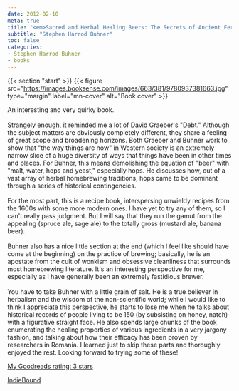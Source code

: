 ```yaml
---
date: 2012-02-10
meta: true
title: "<em>Sacred and Herbal Healing Beers: The Secrets of Ancient Fermentation</em>"
subtitle: "Stephen Harrod Buhner"
toc: false
categories:
- Stephen Harrod Buhner
- books
---
```


{{< section "start" >}}
{{< figure src="https://images.booksense.com/images/663/381/9780937381663.jpg" type="margin" label="mn-cover" alt="Book cover" >}}

An interesting and very quirky book. <br /><br />Strangely enough, it reminded me a lot of David Graeber's "Debt." Although the subject matters are obviously completely different, they share a feeling of great scope and broadening horizons. Both Graeber and Buhner work to show that "the way things are now" in Western society is an extremely narrow slice of a huge diversity of ways that things have been in other times and places. For Buhner, this means demolishing the equation of "beer" with "malt, water, hops and yeast," especially hops. He discusses how, out of a vast array of herbal homebrewing traditions, hops came to be dominant through a series of historical contingencies.<br /><br />For the most part, this is a recipe book, interspersing unwieldy recipes from the 1600s with some more modern ones. I have yet to try any of them, so I can't really pass judgment. But I will say that they run the gamut from the appealing (spruce ale, sage ale) to the totally gross (mustard ale, banana beer).<br /><br />Buhner also has a nice little section at the end (which I feel like should have come at the beginning) on the practice of brewing; basically, he is an apostate from the cult of wonkism and obsessive cleanliness that surrounds most homebrewing literature. It's an interesting perspective for me, especially as I have generally been an extremely fastidious brewer.<br /><br />You have to take Buhner with a little grain of salt. He is a true believer in herbalism and the wisdom of the non-scientific world; while I would like to think I appreciate this perspective, he starts to lose me when he talks about historical records of people living to be 150 (by subsisting on honey, natch) with a figurative straight face. He also spends large chunks of the book enumerating the healing properties of various ingredients in a very jargony fashion, and talking about how their efficacy has been proven by researchers in Romania. I learned just to skip these parts and thoroughly enjoyed the rest. Looking forward to trying some of these!

[My Goodreads rating: 3 stars](https://www.goodreads.com/review/show/272153272)  

[IndieBound](https://www.indiebound.org/book/9780937381663)
